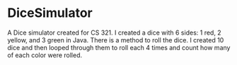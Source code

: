 # DiceSimulator
A Dice simulator created for CS 321.
I created a dice with 6 sides: 1 red, 2 yellow, and 3 green in Java. There is a method to roll the dice. I created 10 dice and then looped through them to roll each 4 times
and count how many of each color were rolled.
